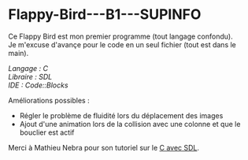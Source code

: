 Flappy-Bird---B1---SUPINFO
==========================

Ce Flappy Bird est mon premier programme (tout langage confondu).  
Je m'excuse d'avançe pour le code en un seul fichier (tout est dans le main).

_Langage : C_  
_Libraire : SDL_  
_IDE : Code::Blocks_

Améliorations possibles :

- Régler le problème de fluidité lors du déplacement des images
- Ajout d'une animation lors de la collision avec une colonne et que le bouclier est actif

Merci à Mathieu Nebra pour son tutoriel sur le [C avec SDL](http://bit.ly/1w9eP4D).
